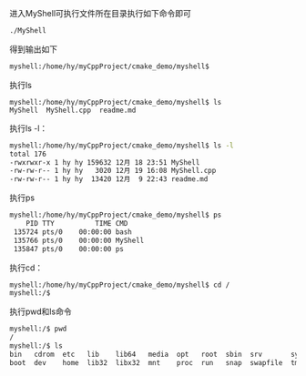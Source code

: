 

进入MyShell可执行文件所在目录执行如下命令即可

```sh
./MyShell
```

得到输出如下

```sh
myshell:/home/hy/myCppProject/cmake_demo/myshell$ 
```

执行ls

```
myshell:/home/hy/myCppProject/cmake_demo/myshell$ ls
MyShell  MyShell.cpp  readme.md
```

执行ls -l：

```sh
myshell:/home/hy/myCppProject/cmake_demo/myshell$ ls -l
total 176
-rwxrwxr-x 1 hy hy 159632 12月 18 23:51 MyShell
-rw-rw-r-- 1 hy hy   3020 12月 19 16:08 MyShell.cpp
-rw-rw-r-- 1 hy hy  13420 12月  9 22:43 readme.md

```

执行ps

```sh
myshell:/home/hy/myCppProject/cmake_demo/myshell$ ps
    PID TTY          TIME CMD
 135724 pts/0    00:00:00 bash
 135766 pts/0    00:00:00 MyShell
 135847 pts/0    00:00:00 ps
```

执行cd：

```sh
myshell:/home/hy/myCppProject/cmake_demo/myshell$ cd /
myshell:/$ 
```

执行pwd和ls命令

```sh
myshell:/$ pwd
/
myshell:/$ ls
bin   cdrom  etc   lib	  lib64   media  opt   root  sbin  srv	     sys  usr
boot  dev    home  lib32  libx32  mnt	 proc  run   snap  swapfile  tmp  var
```

